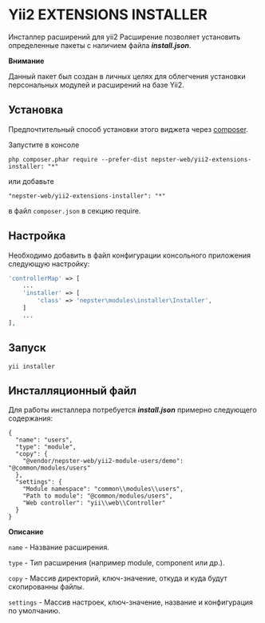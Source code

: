 # Yii2 EXTENSIONS INSTALLER
Инсталлер расширений для yii2
Расширение позволяет установить определенные пакеты с наличием файла ***install.json***. 

**Внимание**

Данный пакет был создан в личных целях для облегчения установки персональных модулей и расширений на базе Yii2.

## Установка

Предпочтительный способ установки этого виджета через [composer](http://getcomposer.org/download/).

Запустите в консоле

```
php composer.phar require --prefer-dist nepster-web/yii2-extensions-installer: "*"
```

или добавьте

```
"nepster-web/yii2-extensions-installer": "*"
```

в файл `composer.json` в секцию require.


## Настройка

Необходимо добавить в файл конфигурации консольного приложения следующую настройку:

```php
'controllerMap' => [
    ...
    'installer' => [
        'class' => 'nepster\modules\installer\Installer',
    ]
    ...
],
```

## Запуск

```
yii installer
```

## Инсталляционный файл

Для работы инсталлера потребуется ***install.json*** примерно следующего содержания:

```
{
  "name": "users",
  "type": "module",
  "copy": {
    "@vendor/nepster-web/yii2-module-users/demo": "@common/modules/users"
  },
  "settings": {
    "Module namespace": "common\\modules\\users",
    "Path to module": "@common/modules/users",
    "Web controller": "yii\\web\\Controller"
  }
}
```

**Описание**

`name` - Название расширения.

`type` - Тип расширения (например module, component или др.).

`copy` - Массив директорий, ключ-значение, откуда и куда будут скопированны файлы.

`settings` - Массив настроек, ключ-значение, название и конфигурация по умолчанию.
